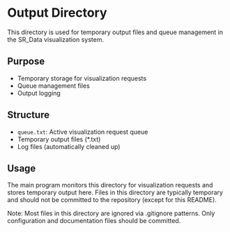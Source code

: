 # Output Directory

This directory is used for temporary output files and queue management in the SR_Data visualization system.

## Purpose

- Temporary storage for visualization requests
- Queue management files
- Output logging

## Structure

- `queue.txt`: Active visualization request queue
- Temporary output files (*.txt)
- Log files (automatically cleaned up)

## Usage

The main program monitors this directory for visualization requests and stores temporary output here. Files in this directory are typically temporary and should not be committed to the repository (except for this README).

Note: Most files in this directory are ignored via .gitignore patterns. Only configuration and documentation files should be committed.
